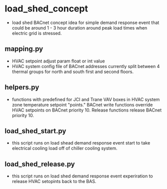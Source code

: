 # load_shed_concept
* load shed BACnet concept idea for simple demand response event that could be around 1 - 3 hour duration around peak load times when electric grid is stressed.

## mapping.py
* HVAC setpoint adjust param float or int value
* HVAC system config file of BACnet addresses currently split between 4 thermal groups for north and south first and second floors.

## helpers.py
* functions with predefined for JCI and Trane VAV boxes in HVAC system zone temperature setpoint "points." BACnet write functions override HVAC setpoints on BACnet priority 10. Release functions release BACnet priority 10.

## load_shed_start.py
* this script runs on load shead demand response event start to take electrical cooling load off of chiller cooling system.

## load_shed_release.py
* this script runs on load shed demand response event experiration to release HVAC setopints back to the BAS.